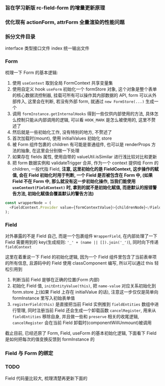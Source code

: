 ### 旨在学习新版 rc-field-form 的增量更新原理

### 优化现有 actionForm, attrForm 全量渲染的性能问题

### 拆分文件目录

interface 类型接口文件
index 统一输出文件

### Form

梳理一下 Form 的基本逻辑:

1. 使用 `useContext` 取到全局 FormContext 共享变量集
2. 使用自定义 hook `useForm` 初始化一个 formStore 对象, 这个对象是整个表单的核心数据流控制器, 挂载可所有可以操作其内部数据的 API, form 可以从外部传入, 这里会在判断, 若没有外部 form, 就通过 `new FormStore(...)` 生成一个
3. 调用 `formInstance.getInternalHooks` 得到一些仅供内部使用的方法, 具体怎么控制只能从内部调用的逻辑, 可以看 `HOOK_MARK` 是怎么被使用的, 这里不赘述了
4. 然后就是一些初始化工作, 没有特别的地方, 不赘述了
5. 首次加载时(mount), 使用 initialValues 初始化 store
6. 被 Form 组件包裹的 children 有可能是普通组件, 也可以是 renderProps 方法的抽象, 在这里会分别做一下处理
7. 如果存在 fields 属性, 使用自带的 valueUtil.isSimilar 进行浅比较对比和更新
8. 把 form 数据实例和 validateTrigger 合并, 作为一个 context 提供给 Form 的 children, 一般代指 Field, **注意, 这里初始化的是 FieldContext, 这步操作的赋值, 会在 Field 初始化时用于判断, 一个 Field 是否被包含在 Form 中, (如果 Field 不在 Form 中, 那么就没有这一步初始化操作, 当我们能使用 `useContext(FieldContext)` 时, 拿到的就不是初始化赋值, 而是默认的报错警告方法, 初始化赋值会覆盖默认的警告方法)**

```js
const wrapperNode = (
  <FieldContext.Provider value={formContextValue}>{childrenNode}</FieldContext.Provider>
);
```

### Field

对外暴露的不是 Field 自己, 而是一个包裹组件 `WrapperField`, 在内部处理了一下 Field 需要用到的 key(生成规则: `'_' + (name || []).join('_')`), 同时向下传递 `fieldContext`

这里在着重说一下 Field 的初始化逻辑, 因为一个 Field 组件里包含了当前表单项的所有信息, 且源码中的 Field 使用 classComponent 编写, 所以可以通过 this 轻松引用到

1. 判断当前 Field 是够在正确的位置(Form 内部)
2. 初始化 Field 值, `initEntityValue(this)`, 把 `name-value` 对应关系初始化到 form.store 上(如果 Field 上存在 initialValue 的话), 注意这一步仅仅是简单向 formInstance 里写入初始表单值
3. `registerField(this)` 是直接把当前 Field 实例推到 `fieldEntities` 数组中进行管理, 同时注册当前 Field 还会生成一个卸载函数 `cancelRegister`, 用来从 `fieldEntities` 移除自身, 并且做一些和 `preserve` 相关的收尾逻辑, `cancelRegister` 会在当前 Field 卸载时(componentWillUnmount)被调用

截止目前, 已经还原了 Form, Field, useForm 的基本初始化逻辑, 下面看下 Field 是如何把每次的值变换反馈到 formInstance 的

### Field 与 Form 的绑定

### TODO

Field 代码量比较大, 梳理清楚再更新下面的
